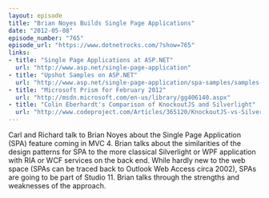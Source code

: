 ```yaml
---
layout: episode
title: "Brian Noyes Builds Single Page Applications"
date: "2012-05-08"
episode_number: "765"
episode_url: "https://www.dotnetrocks.com/?show=765"
links:
- title: "Single Page Applications at ASP.NET"
  url: "http://www.asp.net/single-page-application"
- title: "Upshot Samples on ASP.NET"
  url: "http://www.asp.net/single-page-application/spa-samples/samples-a-tour-through-spa/introduction-the-upshot-samples"
- title: "Microsoft Prism for February 2012"
  url: "http://msdn.microsoft.com/en-us/library/gg406140.aspx"
- title: "Colin Eberhardt's Comparison of KnockoutJS and Silverlight"
  url: "http://www.codeproject.com/Articles/365120/KnockoutJS-vs-Silverlight"
---
```


Carl and Richard talk to Brian Noyes about the Single Page Application (SPA) feature coming in MVC 4. Brian talks about the similarities of the design patterns for SPA to the more classical Silverlight or WPF application with RIA or WCF services on the back end. While hardly new to the web space (SPAs can be traced back to Outlook Web Access circa 2002), SPAs are going to be part of Studio 11. Brian talks through the strengths and weaknesses of the approach.
